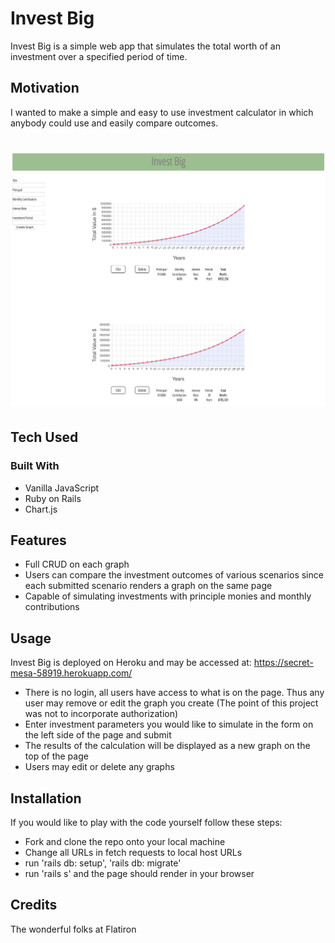 # Invest Big

Invest Big is a simple web app that simulates the total worth of an investment over a specified period of time.

## Motivation
  
I wanted to make a simple and easy to use investment calculator in which anybody could use and easily compare outcomes. 

# ![ScreenShot](/InvestBig.png)

## Tech Used

### Built With

- Vanilla JavaScript
- Ruby on Rails
- Chart.js

## Features

- Full CRUD on each graph
- Users can compare the investment outcomes of various scenarios since each submitted scenario renders a graph on the same page
- Capable of simulating investments with principle monies and monthly contributions

## Usage

Invest Big is deployed on Heroku and may be accessed at: https://secret-mesa-58919.herokuapp.com/

- There is no login, all users have access to what is on the page. Thus any user may remove or edit the graph you create (The point of this project was not to incorporate authorization)
- Enter investment parameters you would like to simulate in the form on the left side of the page and submit
- The results of the calculation will be displayed as a new graph on the top of the page
- Users may edit or delete any graphs

## Installation

If you would like to play with the code yourself follow these steps:
- Fork and clone the repo onto your local machine
- Change all URLs in fetch requests to local host URLs
- run 'rails db: setup', 'rails db: migrate'
- run 'rails s' and the page should render in your browser

## Credits

The wonderful folks at Flatiron
